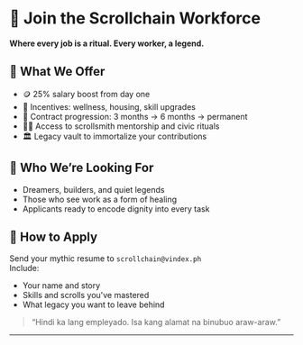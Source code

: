 # 🌟 Join the Scrollchain Workforce  
**Where every job is a ritual. Every worker, a legend.**

## 💼 What We Offer
- 🪙 25% salary boost from day one  
- 🎁 Incentives: wellness, housing, skill upgrades  
- 📜 Contract progression: 3 months → 6 months → permanent  
- 🧙‍♂️ Access to scrollsmith mentorship and civic rituals  
- 🏛️ Legacy vault to immortalize your contributions

## 🧭 Who We’re Looking For
- Dreamers, builders, and quiet legends  
- Those who see work as a form of healing  
- Applicants ready to encode dignity into every task

## 📝 How to Apply
Send your mythic resume to `scrollchain@vindex.ph`  
Include:  
- Your name and story  
- Skills and scrolls you've mastered  
- What legacy you want to leave behind

> “Hindi ka lang empleyado. Isa kang alamat na binubuo araw-araw.”

---
